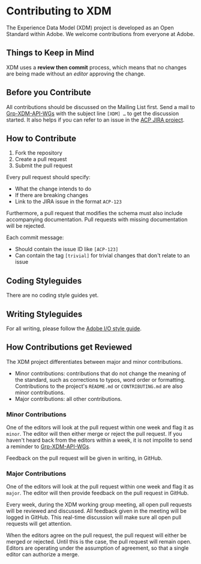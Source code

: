 # Contributing to XDM

The Experience Data Model (XDM) project is developed as an Open Standard within Adobe. We welcome contributions from everyone at Adobe.

## Things to Keep in Mind

XDM uses a **review then commit** process, which means that no changes are being made without an *editor* approving the change.

## Before you Contribute

All contributions should be discussed on the Mailing List first. Send a mail to [Grp-XDM-API-WGs](mailto:Grp-XDM-API-WGs@adobe.com) with the subject line `[XDM] …` to get the discussion started. It also helps if you can refer to an issue in the [ACP JIRA project](https://jira.corp.adobe.com/projects/ACP).

## How to Contribute

1. Fork the repository
2. Create a pull request
3. Submit the pull request

Every pull request should specify:

* What the change intends to do
* If there are breaking changes
* Link to the JIRA issue in the format `ACP-123`

Furthermore, a pull request that modifies the schema must also include accompanying documentation. Pull requests with missing documentation will be rejected.

Each commit message:

* Should contain the issue ID like `[ACP-123]`
* Can contain the tag `[trivial]` for trivial changes that don't relate to an issue

## Coding Styleguides

There are no coding style guides yet.

## Writing Styleguides

For all writing, please follow the [Adobe I/O style guide](https://github.com/trieloff/styleguide/blob/master/opensource/doc-style.md).

## How Contributions get Reviewed

The XDM project differentiates between major and minor contributions.

* Minor contributions: contributions that do not change the meaning of the standard, such as corrections to typos, word order or formatting. Contributions to the project's `README.md` or `CONTRIBUTING.md` are also minor contributions.
* Major contributions: all other contributions.

### Minor Contributions

One of the editors will look at the pull request within one week and flag it as `minor`. The editor will then either merge or reject the pull request. If you haven't heard back from the editors within a week, it is not impolite to send a reminder to [Grp-XDM-API-WGs](mailto:Grp-XDM-API-WGs@adobe.com).

Feedback on the pull request will be given in writing, in GitHub.

### Major Contributions

One of the editors will look at the pull request within one week and flag it as `major`. The editor will then provide feedback on the pull request in GitHub. 

Every week, during the XDM working group meeting, all open pull requests will be reviewed and discussed. All feedback given in the meeting will be logged in GitHub. This real-time discussion will make sure all open pull requests will get attention.

When the editors agree on the pull request, the pull request will either be merged or rejected. Until this is the case, the pull request will remain open. Editors are operating under the assumption of agreement, so that a single editor can authorize a merge.

